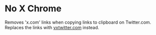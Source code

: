 # No X Chrome

Removes 'x.com' links when copying links to clipboard on Twitter.com. Replaces the links with [vxtwitter.com](https://github.com/dylanpdx/BetterTwitFix) instead.